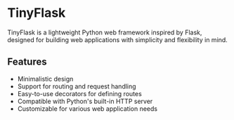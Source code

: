 # TinyFlask

TinyFlask is a lightweight Python web framework inspired by Flask, designed for building web applications with simplicity and flexibility in mind.

## Features

- Minimalistic design
- Support for routing and request handling
- Easy-to-use decorators for defining routes
- Compatible with Python's built-in HTTP server
- Customizable for various web application needs

